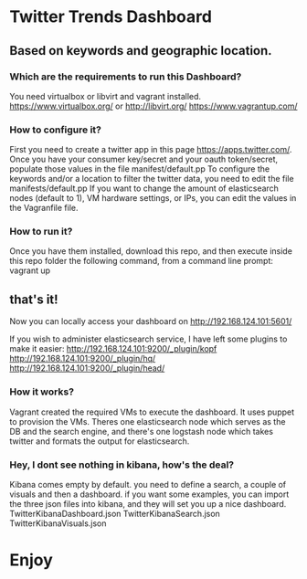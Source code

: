 # Twitter Trends Dashboard
## Based on keywords and geographic location.

### Which are the requirements to run this Dashboard?
You need virtualbox or libvirt and vagrant installed.
https://www.virtualbox.org/ or http://libvirt.org/
https://www.vagrantup.com/

### How to configure it?
First you need to create a twitter app in this page https://apps.twitter.com/. Once you have your consumer key/secret and your oauth token/secret, populate those values in the file manifest/default.pp
To configure the keywords and/or a location to filter the twitter data, you need to edit the file manifests/default.pp
If you want to change the amount of elasticsearch nodes (default to 1), VM hardware settings, or IPs, you can edit the values in the Vagranfile file.

### How to run it?
Once you have them installed, download this repo, and then execute inside this repo folder the following command, from a command line prompt:
vagrant up

## that's it!

Now you can locally access your dashboard on
http://192.168.124.101:5601/

If you wish to administer elasticsearch service, I have left some plugins to make it easier:
http://192.168.124.101:9200/_plugin/kopf
http://192.168.124.101:9200/_plugin/hq/
http://192.168.124.101:9200/_plugin/head/

### How it works?
Vagrant created the required VMs to execute the dashboard. It uses puppet to provision the VMs. 
Theres one elasticsearch node which serves as the DB and the search engine, and there's one logstash node which takes twitter and formats the output for elasticsearch. 


### Hey, I dont see nothing in kibana, how's the deal?
Kibana comes empty by default. you need to define a search, a couple of visuals and then a dashboard.
if you want some examples, you can import the three json files into kibana, and they will set you up a nice dashboard.
TwitterKibanaDashboard.json
TwitterKibanaSearch.json
TwitterKibanaVisuals.json


# Enjoy